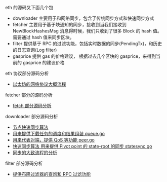 eth 的源码又下面几个包

- downloader 主要用于和网络同步，包含了传统同步方式和快速同步方式
- fetcher 主要用于基于块通知的同步，接收到当我们接收到 NewBlockHashesMsg 消息得时候，我们只收到了很多 Block 的 hash 值。 需要通过 hash 值来同步区块。
- filter 提供基于 RPC 的过滤功能，包括实时数据的同步(PendingTx)，和历史的日志查询(Log filter)
- gasprice 提供 gas 的价格建议， 根据过去几个区块的 gasprice，来得到当前的 gasprice 的建议价格

eth 协议部分源码分析

- [以太坊的网络协议大概流程](eth以太坊协议分析.md)

fetcher 部分的源码分析

- [fetch 部分源码分析](eth-fetcher源码分析.md)

downloader 部分源码分析

- [节点快速同步算法](以太坊fast%20sync算法.md)
- [用来提供下载任务的调度和结果组装 queue.go](eth-downloader-queue.go源码分析.md)
- [用来代表对端，提供 QoS 等功能 peer.go](eth-downloader-peer-analysis.md)
- [快速同步算法 用来提供 Pivot point 的 state-root 的同步 statesync.go](eth-downloader-statesync.md)
- [同步的大致流程的分析 ](eth-downloader源码分析.md)

filter 部分源码分析

- [提供布隆过滤器的查询和 RPC 过滤功能](eth-bloombits-and-filter-analysis.md)
